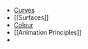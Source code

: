 - [Curves](Curves.md)
- [[Surfaces]]
- [Colour](Year%203/Graphics%20and%20Virtual%20Environments/Colour.md)
- [[Animation Principles]]
- 